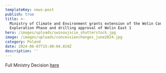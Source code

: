 ```yaml
---
templateKey: news-post
publish: true
title: >-
  Ministry of Climate and Environment grants extension of the Wolin Concession
  Exploration Phase and drilling approval of Wolin East 1
hero: /images/uploads/swinoujscie_shutterstock.jpg
image: /images/uploads/concessionchanges_june2024.jpg
category: Poland
date: 2024-06-07T15:40:04.819Z
description: ''
---
```

Full Ministry Decision [here](https://www.cepetro.com/images/uploads/04.06.2024_cep_mkiś_decyzja-o-zmianie-koncesji-nr-9_2017_ł-641683047.1-.pdf)
